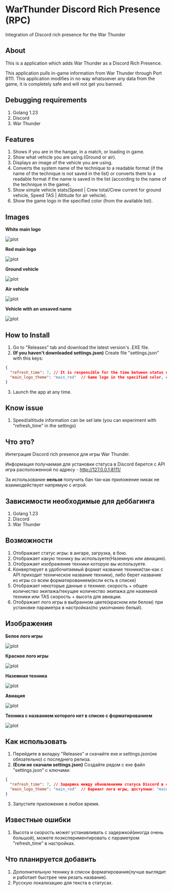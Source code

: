# WarThunder Discord Rich Presence (RPC)
 Integration of Discord rich presence for the War Thunder

## About

This is a application which adds War Thunder as a Discord Rich Presence.

This application pulls in-game information from War Thunder through Port 8111. 
This application modifies in no way whatsoever any data from the game, it is completely safe and will not get you banned.

## Debugging requirements

1. Golang 1.23
2. Discord
3. War Thunder

## Features

1. Shows if you are in the hangar, in a match, or loading in game.
2. Show what vehicle you are using.(Ground or air).
3. Displays an image of the vehicle you are using.
4. Сonverts the system name of the technique to a readable format (if the name of the technique is not saved in the list) or converts them to a readable format if the name is saved in the list (according to the name of the technique in the game).
5. Show simple vehicle stats(Speed | Crew total/Crew current for ground vehicle, Speed TAS | Altitude for air vehicle).
6. Show the game logo in the specified color (from the available list).

## Images

**White main logo**

![plot](/git/static/main_white.png)

**Red main logo**

![plot](/git/static/main_red.png)

**Ground vehicle**

![plot](/git/static/ground.png)

**Air vehicle**

![plot](/git/static/air.png)

**Vehicle with an unsaved name**

![plot](/git/static/unknow.png)

## How to Install

1. Go to "Releases" tab and download the latest version's .EXE file.
2. **(If you haven't downloaded settings.json)** Create file "settings.json" with this keys:
```json
{
  "refresh_time": 7, // It is responsible for the time between status updates and cannot be less than 5
  "main_logo_theme": "main_red"  // Game logo in the specified color, color list: main_red, main_white
}
```
3. Launch the app at any time.

## Know issue
1. Speed/altitude information can be set late (you can experiment with "refresh_time" in the settings)

## Что это?

Интеграция Discord rich presence для игры War Thunder.

Информация получаемая для установки статуса в Discord берется с API игра расположенной по адресу - http://127.0.0.1:8111/

За использование **нельзя** получить бан так-как приложение никак не взаимодействует напрямую с игрой.

## Зависимости необходимые для деббагинга

1. Golang 1.23
2. Discord
3. War Thunder

## Возможности

1. Отображает статус игры: в ангаре, загрузка, в бою.
2. Отображает какую технику вы используете(Наземную или авиацию).
3. Отображает изображение техники которую вы используете.
4. Конвертирует в удобочитаемый формат название техники(так-как с API приходит техническое название техники), либо берет название из игры со всем форматированием(если есть в списке)
5. Отображает некоторые данные о технике: скорость + общее количество экипажа/текущее количество экипажа для наземной техники или TAS скорость + высота для авиации.
6. Отображает лого игры в выбранном цвете(красном или белом) при установке параметра в настройках(по умолчанию белый).

## Изображения

**Белое лого игры**

![plot](/git/static/main_white.png)

**Красное лого игры**

![plot](/git/static/main_red.png)

**Наземная техника**

![plot](/git/static/ground.png)

**Авиация**

![plot](/git/static/air.png)

**Техника с названием которого нет в списке с форматированием**

![plot](/git/static/unknow.png)

## Как использовать

1. Перейдите в вкладку "Releases" и скачайте exe и settings.json(не обязательно) с последнего релиза.
2. **(Если не скачали settings.json)** Создайте рядом с exe файл "settings.json" с ключами:
```json
{
  "refresh_time": 7, // Задержка между обновлениями статуса Discord в секундах, не может быть меньше 5 секунд.
  "main_logo_theme": "main_red"  // Вариант лога игры, доступные: "main_red" - красное лого, "main_white" - белое лого.
}
```
3. Запустите приложение в любое время.

## Известные ошибки
1. Высота и скорость может устанавливать с задержкой(иногда очень большой), можете поэкспериментировать с параметром "refresh_time" в настройках.

## Что планируется добавить
1. Дополнительную технику в список форматирования(лучше выглядит и работает быстрее чем резать название).
2. Русскую локализацию для текста в статусах.